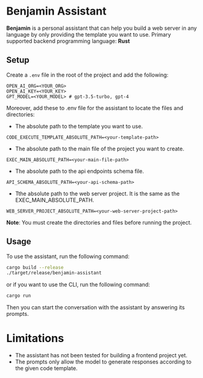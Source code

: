 # Benjamin Assistant

**Benjamin** is a personal assistant that can help you build a web server in any language by only providing the template you want to use.
Primary supported backend programming language: **Rust**

## Setup

Create a `.env` file in the root of the project and add the following:

```env
OPEN_AI_ORG=<YOUR_ORG>
OPEN_AI_KEY=<YOUR_KEY>
GPT_MODEL=<YOUR_MODEL> # gpt-3.5-turbo, gpt-4
```

Moreover, add these to .env file for the assistant to locate the files and directories:

- The absolute path to the template you want to use.
```env
CODE_EXECUTE_TEMPLATE_ABSOLUTE_PATH=<your-template-path>
```

- The absolute path to the main file of the project you want to create.
```env
EXEC_MAIN_ABSOLUTE_PATH=<your-main-file-path>
```

- The absolute path to the api endpoints schema file.
```env
API_SCHEMA_ABSOLUTE_PATH=<your-api-schema-path>
```

- Tthe absolute path to the web server project. It is the same as the EXEC_MAIN_ABSOLUTE_PATH.
```env
WEB_SERVER_PROJECT_ABSOLUTE_PATH=<your-web-server-project-path>
```

**Note**: You must create the directories and files before running the project.

## Usage

To use the assistant, run the following command:

```bash
cargo build --release
./target/release/benjamin-assistant
```

or if you want to use the CLI, run the following command:

```bash
cargo run
```

Then you can start the conversation with the assistant by answering its prompts.


# Limitations
- The assistant has not been tested for building a frontend project yet.
- The prompts only allow the model to generate responses according to the given code template.
